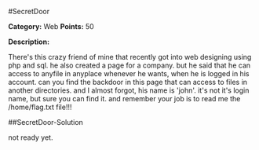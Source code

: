 #SecretDoor

**Category:** Web
**Points:** 50

**Description:**

There's this crazy friend of mine that recently got into web designing using php and sql. he also created a page for a company. but he said that he can access to anyfile in anyplace whenever he wants, when he is logged in his account. can you find the backdoor in this page that can access to files in another directories. and I almost forgot, his name is 'john'. it's not it's login name, but sure you can find it. and remember your job is to read me the /home/flag.txt file!!!

##SecretDoor-Solution

not ready yet.

